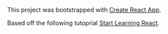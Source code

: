 This project was bootstrapped with [Create React App](https://github.com/facebookincubator/create-react-app).

Based off the following tutoprial [Start Learning React](https://egghead.io/lessons/react-display-output-in-react-with-a-component-s-render-method).

